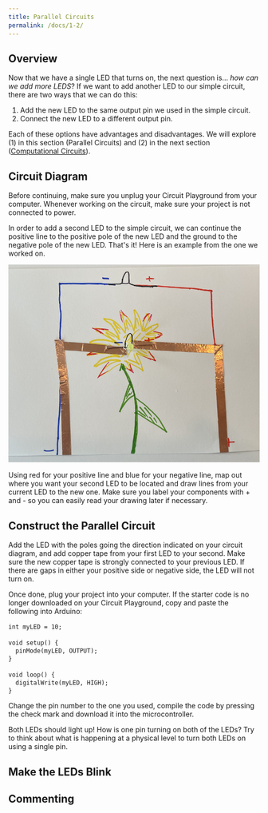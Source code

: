 ```yaml
---
title: Parallel Circuits
permalink: /docs/1-2/
---
```

## Overview
Now that we have a single LED that turns on, the next question is... *how can we add more LEDS*?
If we want to add another LED to our simple circuit, there are two ways that we
can do this:
1. Add the new LED to the same output pin we used in the simple circuit.
2. Connect the new LED to a different output pin.

Each of these options have advantages and disadvantages. We will explore (1)
in this section (Parallel Circuits) and (2) in the next section ([Computational Circuits](../1-3/)).

## Circuit Diagram
Before continuing, make sure you unplug your Circuit Playground from your
computer. Whenever working on the circuit, make sure your project is not connected
to power.

In order to add a second LED to the simple circuit, we can continue the positive
line to the positive pole of the new LED and the ground to the negative pole of the
new LED. That's it! Here is an example from the one we worked on.

![parallel circuit diagram](../images/1-2_circuit-diagram.png)

Using red for your positive line and blue for your negative line, map out where
you want your second LED to be located and draw lines from your current LED to
the new one. Make sure you label your components with + and - so you can easily
read your drawing later if necessary.

## Construct the Parallel Circuit
Add the LED with the poles going the direction indicated on your circuit diagram,
and add copper tape from your first LED to your second. Make sure the new copper
tape is strongly connected to your previous LED. If there are gaps in either your
positive side or negative side, the LED will not turn on.

Once done, plug your project into your computer. If the starter code is no longer
downloaded on your Circuit Playground, copy and paste the following into Arduino:

```
int myLED = 10;

void setup() {
  pinMode(myLED, OUTPUT);
}

void loop() {
  digitalWrite(myLED, HIGH);
}
```

Change the pin number to the one you used, compile the code by pressing the check mark
and download it into the microcontroller.

Both LEDs should light up! <span class="think">How is one pin turning on both of the LEDs? Try to think about what is happening at a physical level to turn both LEDs on using a single pin.</span>

## Make the LEDs Blink

## Commenting
